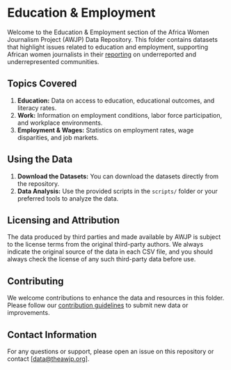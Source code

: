 # Education & Employment

Welcome to the Education & Employment section of the Africa Women Journalism Project (AWJP) Data Repository. This folder contains datasets that highlight issues related to education and employment, supporting African women journalists in their [reporting](https://theawjp.org/stories/) on underreported and underrepresented communities.

## Topics Covered

1. **Education:** Data on access to education, educational outcomes, and literacy rates.
2. **Work:** Information on employment conditions, labor force participation, and workplace environments.
3. **Employment & Wages:** Statistics on employment rates, wage disparities, and job markets.


## Using the Data

1. **Download the Datasets:** You can download the datasets directly from the repository.
2. **Data Analysis:** Use the provided scripts in the `scripts/` folder or your preferred tools to analyze the data.

## Licensing and Attribution
The data produced by third parties and made available by AWJP is subject to the license terms from the original third-party authors. We always indicate the original source of the data in each CSV file, and you should always check the license of any such third-party data before use.

## Contributing
We welcome contributions to enhance the data and resources in this folder. Please follow our [contribution guidelines](CONTRIBUTING.md) to submit new data or improvements.

## Contact Information
For any questions or support, please open an issue on this repository or contact [data@theawjp.org].
